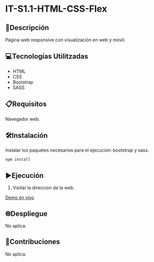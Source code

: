 # IT-S1.1-HTML-CSS-Flex

## 📄Descripción

Página web responsive con visualización en web y móvil.

## 💻Tecnologías Utilitzadas

- HTML  
- CSS
- Bootstrap
- SASS

## 📋Requisitos

Navegador web.

## 🛠️Instalación

Instalar los paquetes necesarios para el ejecucion: bootstrap y sass.

```bash
npm install
```

## ▶️Ejecución

1. Visitar la direccion de la web.

[Demo en vivo](https://soyjuandelgado.github.io/IT-S1-Maquetacion/)

## 🌐Despliegue

No aplica.

## 🤝Contribuciones

No aplica.
